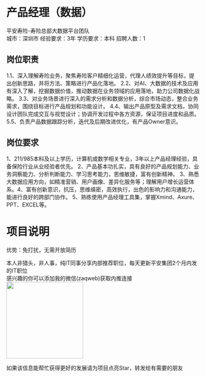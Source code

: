 # 产品经理（数据）
平安寿险-寿险总部大数据平台团队  
城市：深圳市 经验要求：3年 学历要求：本科  招聘人数：1

## 岗位职责
1.1、深入理解寿险业务，聚焦寿险客户精细化运营，代理人绩效提升等目标，提出创新思路，并将方法、策略进行产品化落地。
   2.2、对AI、大数据的技术及应用有深入了解，挖掘数据价值，推动数据在业务领域的应用落地，助力公司数据化战略。
   3.3、对业务场景进行深入的需求分析和数据分析，综合市场动态，整合业务需求，围绕目标进行产品规划和功能设计。
   4.4、输出产品原型及需求文档，协同设计团队完成交互与视觉设计；协调开发过程中各方资源，保证项目进度和品质。
   5.5、负责产品数据跟踪分析，迭代及后期改进优化，有产品Owner意识。

## 岗位要求
1、211/985本科及以上学历，计算机或数学相关专业，3年以上产品经理经验，具备保险行业从业经验者优先。
   2、产品基本功扎实，具有良好的产品规划能力、业务洞察能力、分析判断能力、学习思考能力，思维敏捷，富有创新精神。
   3、熟悉大数据应用方向，如精准营销、用户画像、差异化服务等；理解用户增长运营体系。4、富有创新意识，抗压，思维缜密，高效执行，出色的影响力和沟通能力，能进行良好的跨部门协作。
   5、熟练使用产品经理工具集，掌握Xmind、Axure、PPT、EXCEL等。

# 项目说明

优势：免打扰，无需开放简历

本人非猎头，非人事，纯IT同事分享内部推荐职位，每天更新平安集团2个月内发的IT职位  
感兴趣的你可以添加我的微信(zaqweb)获取内推连接  
<img src="https://github.com/zaqweb/PA-IT-JOBS/blob/master/WechatICode.jpeg"  height="200" width="200">

如果该信息能帮忙获得更好的发展请为项目点亮Star，转发给有需要的朋友




